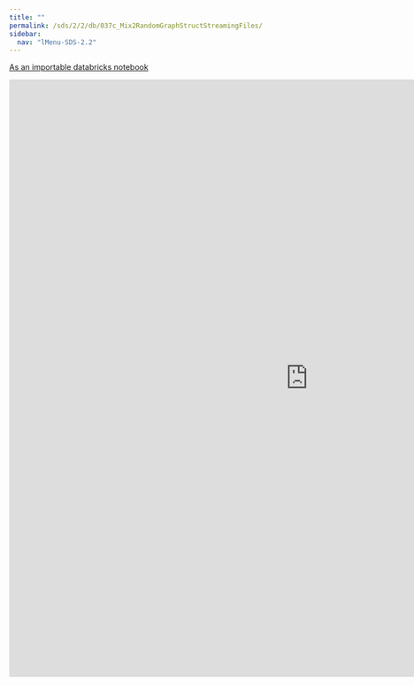 ```yaml
---
title: ""
permalink: /sds/2/2/db/037c_Mix2RandomGraphStructStreamingFiles/
sidebar:
  nav: "lMenu-SDS-2.2"
---
```


[As an importable databricks notebook](https://lamastex.github.io/scalable-data-science/sds/2/2/db/037c_Mix2RandomGraphStructStreamingFiles.html)

<iframe src="https://lamastex.github.io/scalable-data-science/sds/2/2/db/037c_Mix2RandomGraphStructStreamingFiles" width="1080" height="1080" frameborder="0"></iframe>
